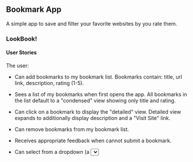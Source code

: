 ## Bookmark App

A simple app to save and filter your favorite websites by you rate them.


### LookBook!

#### User Stories

The user:

- Can add bookmarks to my bookmark list. Bookmarks contain: title, url link, description, rating (1-5).

- Sees a list of my bookmarks when first opens the app. All bookmarks in the list default to a "condensed" view showing only title and rating.

- Can click on a bookmark to display the "detailed" view. Detailed view expands to additionally display description and a "Visit Site" link.

- Can remove bookmarks from my bookmark list.

- Receives appropriate feedback when cannot submit a bookmark.

- Can select from a dropdown (a <select> element) a "minimum rating" to filter the list by all bookmarks rated at or above the chosen selection.

